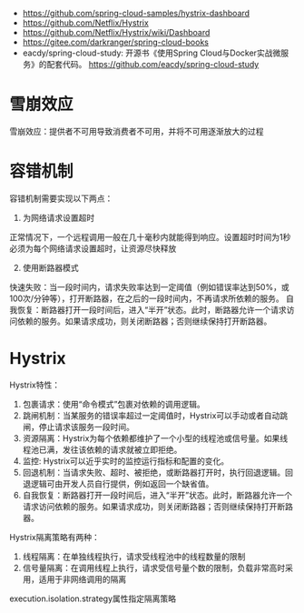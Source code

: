 


* https://github.com/spring-cloud-samples/hystrix-dashboard
* https://github.com/Netflix/Hystrix
* https://github.com/Netflix/Hystrix/wiki/Dashboard
* https://gitee.com/darkranger/spring-cloud-books
* eacdy/spring-cloud-study: 开源书《使用Spring Cloud与Docker实战微服务》的配套代码。 
  https://github.com/eacdy/spring-cloud-study


# 雪崩效应

雪崩效应：提供者不可用导致消费者不可用，并将不可用逐渐放大的过程

# 容错机制

容错机制需要实现以下两点：
1. 为网络请求设置超时

正常情况下，一个远程调用一般在几十毫秒内就能得到响应。设置超时时间为1秒
必须为每个网络请求设置超时，让资源尽快释放

2. 使用断路器模式

快速失败：当一段时间内，请求失败率达到一定阈值（例如错误率达到50%，或100次/分钟等），打开断路器，在之后的一段时间内，不再请求所依赖的服务。
自我恢复：断路器打开一段时间后，进入“半开”状态。此时，断路器允许一个请求访问依赖的服务。如果请求成功，则关闭断路器；否则继续保持打开断路器。

# Hystrix

Hystrix特性：

1. 包裹请求：使用“命令模式”包裹对依赖的调用逻辑。
2. 跳闸机制：当某服务的错误率超过一定阈值时，Hystrix可以手动或者自动跳闸，停止请求该服务一段时间。
3. 资源隔离：Hystrix为每个依赖都维护了一个小型的线程池或信号量。如果线程池已满，发往该依赖的请求就被立即拒绝。
4. 监控: Hystrix可以近乎实时的监控运行指标和配置的变化。
5. 回退机制：当请求失败、超时、被拒绝，或断路器打开时，执行回退逻辑。回退逻辑可由开发人员自行提供，例如返回一个缺省值。
6. 自我恢复：断路器打开一段时间后，进入“半开”状态。此时，断路器允许一个请求访问依赖的服务。如果请求成功，则关闭断路器；否则继续保持打开断路器。

Hystrix隔离策略有两种：

1. 线程隔离：在单独线程执行，请求受线程池中的线程数量的限制
2. 信号量隔离：在调用线程上执行，请求受信号量个数的限制，负载非常高时采用，适用于非网络调用的隔离

execution.isolation.strategy属性指定隔离策略